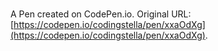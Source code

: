 # 

A Pen created on CodePen.io. Original URL: [https://codepen.io/codingstella/pen/xxaOdXg](https://codepen.io/codingstella/pen/xxaOdXg).

